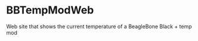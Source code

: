 BBTempModWeb
============

Web site that shows the current temperature of a BeagleBone Black + temp mod
